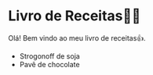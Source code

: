 # Livro de Receitas🧑‍🍳

Olá! Bem vindo ao meu livro de receitas👍.
 - Strogonoff de soja
 - Pavê de chocolate
